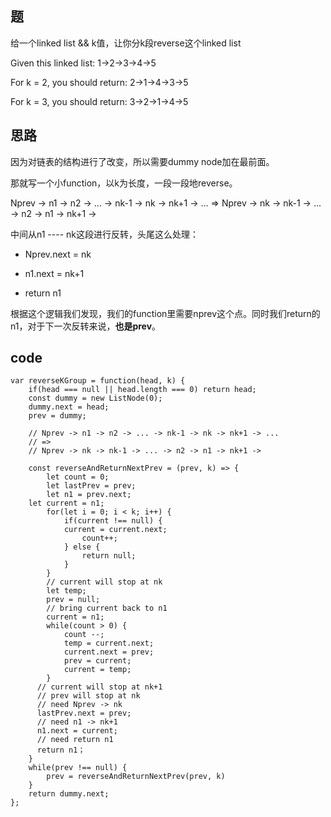 ## 题 
给一个linked list && k值，让你分k段reverse这个linked list 

Given this linked list: 1->2->3->4->5

For k = 2, you should return: 2->1->4->3->5

For k = 3, you should return: 3->2->1->4->5



## 思路

因为对链表的结构进行了改变，所以需要dummy node加在最前面。

那就写一个小function，以k为长度，一段一段地reverse。

Nprev -> n1 -> n2 -> ... -> nk-1 -> nk -> nk+1 -> ...
 => 
Nprev -> nk -> nk-1 -> ... -> n2 -> n1 -> nk+1 -> 

中间从n1 ---- nk这段进行反转，头尾这么处理：

- Nprev.next = nk

- n1.next = nk+1

- return n1

根据这个逻辑我们发现，我们的function里需要nprev这个点。同时我们return的n1，对于下一次反转来说，**也是prev**。 

## code
```
var reverseKGroup = function(head, k) {
	if(head === null || head.length === 0) return head;
	const dummy = new ListNode(0);
	dummy.next = head;
	prev = dummy;
  
	// Nprev -> n1 -> n2 -> ... -> nk-1 -> nk -> nk+1 -> ...
	// => 
	// Nprev -> nk -> nk-1 -> ... -> n2 -> n1 -> nk+1 -> 
	
    const reverseAndReturnNextPrev = (prev, k) => {
    	let count = 0;
    	let lastPrev = prev;
    	let n1 = prev.next;
	let current = n1;
        for(let i = 0; i < k; i++) {
         	if(current !== null) {
			current = current.next;
        		count++;
        	} else {
        		return null;
        	}
        }
        // current will stop at nk
        let temp;
        prev = null;
        // bring current back to n1
        current = n1;
        while(count > 0) {
        	count --;
        	temp = current.next;
        	current.next = prev;
        	prev = current;
        	current = temp;
        }
      // current will stop at nk+1
      // prev will stop at nk
      // need Nprev -> nk 
      lastPrev.next = prev;
      // need n1 -> nk+1
      n1.next = current;
      // need return n1
      return n1； 
    }
    while(prev !== null) {
        prev = reverseAndReturnNextPrev(prev, k)
    }
    return dummy.next;
};
```
